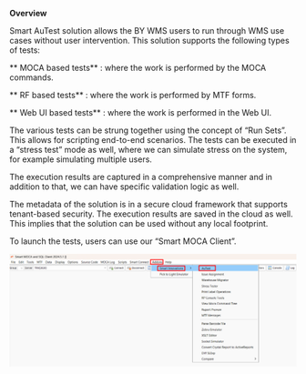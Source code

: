 **Overview**

Smart AuTest solution allows the BY WMS users to run through WMS use cases without user intervention. This solution supports the following types of tests:

   ** MOCA based tests**   : where the work is performed by the MOCA commands.
   
   ** RF based tests**     : where the work is performed by MTF forms.
   
   ** Web UI based tests** : where the work is performed in the Web UI.

The various tests can be strung together using the concept of “Run Sets”. This allows for scripting end-to-end scenarios. The tests can be executed in a “stress test” mode as well, where we can simulate stress on the system, for example simulating multiple users.

The execution results are captured in a comprehensive manner and in addition to that, we can have specific validation logic as well.

The metadata of the solution is in a secure cloud framework that supports tenant-based security. The execution results are saved in the cloud as well. This implies that the solution can be used without any local footprint.

To launch the tests, users can use our “Smart MOCA Client”.

![](overview/image1.png)

